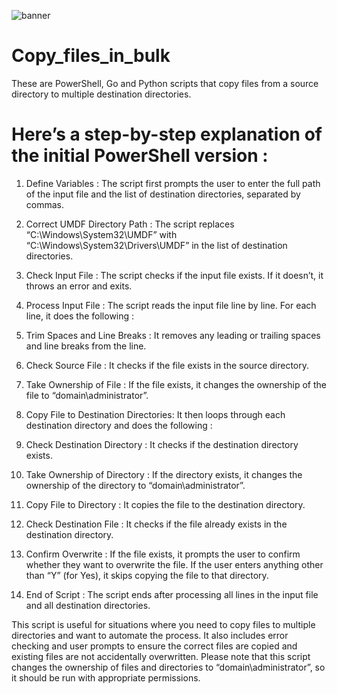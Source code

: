 ![banner](https://github.com/valorisa/Copy_files_in_bulk/assets/13067566/50990d63-3804-410e-90da-a0c19871a43a)

# Copy_files_in_bulk
These are PowerShell, Go and Python scripts that copy files from a source directory to multiple destination directories.

Here’s a step-by-step explanation of the initial PowerShell version :
====================================================================

1) Define Variables : The script first prompts the user to enter the full path of the input file and the list of destination directories, separated by commas.

2) Correct UMDF Directory Path : The script replaces “C:\Windows\System32\UMDF” with “C:\Windows\System32\Drivers\UMDF” in the list of destination directories.

3) Check Input File : The script checks if the input file exists. If it doesn’t, it throws an error and exits.

4) Process Input File : The script reads the input file line by line. For each line, it does the following :

5) Trim Spaces and Line Breaks : It removes any leading or trailing spaces and line breaks from the line.

6) Check Source File : It checks if the file exists in the source directory.

7) Take Ownership of File : If the file exists, it changes the ownership of the file to “domain\administrator”.

8) Copy File to Destination Directories: It then loops through each destination directory and does the following :

9) Check Destination Directory : It checks if the destination directory exists.

10) Take Ownership of Directory : If the directory exists, it changes the ownership of the directory to “domain\administrator”.

11) Copy File to Directory : It copies the file to the destination directory.

12) Check Destination File : It checks if the file already exists in the destination directory.

13) Confirm Overwrite : If the file exists, it prompts the user to confirm whether they want to overwrite the file. If the user enters anything other than “Y” (for Yes), it skips copying the file to that directory.

14) End of Script : The script ends after processing all lines in the input file and all destination directories.

This script is useful for situations where you need to copy files to multiple directories and want to automate the process. It also includes error checking and user prompts to ensure the correct files are copied and existing files are not accidentally overwritten. Please note that this script changes the ownership of files and directories to “domain\administrator”, so it should be run with appropriate permissions.
